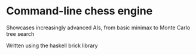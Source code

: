 # Command-line chess engine

Showcases increasingly advanced AIs, from basic minimax to Monte Carlo tree search

Written using the haskell brick library
